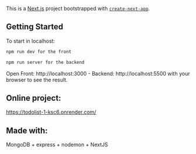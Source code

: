 This is a [Next.js](https://nextjs.org/) project bootstrapped with [`create-next-app`](https://github.com/vercel/next.js/tree/canary/packages/create-next-app).

## Getting Started

To start in localhost:

```bash
npm run dev for the front

npm run server for the backend

```

Open Front: http://localhost:3000 - Backend: http://localhost:5500 with your browser to see the result.



## Online project: 
https://todolist-1-ksc6.onrender.com/




## Made with: 
MongoDB + express + nodemon + NextJS